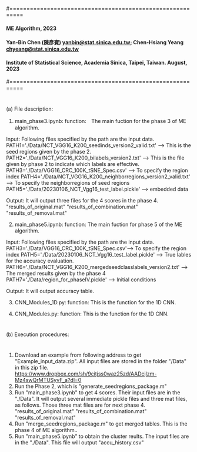 #==========================================================
#### ME Algorithm, 2023
#### Yan-Bin Chen (陳彥賓)  yanbin@stat.sinica.edu.tw; Chen-Hsiang Yeang   chyeang@stat.sinica.edu.tw
#### Institute of Statistical Science, Academia Sinica, Taipei, Taiwan. August, 2023 
#==========================================================
#
(a) File description:
1. main_phase3.ipynb: 
  function:　The main fuction for the phase 3 of ME algorithm.

  Input: Following files specified by the path are the input data.
  PATH1='./Data/NCT_VGG16_K200_seedinds_version2_valid.txt'  -->  This is the seed regions given by the phase 2.
  PATH2='./Data/NCT_VGG16_K200_bilabels_version2.txt'  --> This is the file given by phase 2 to indicate which labels are effective.
  PATH3='./Data/VGG16_CRC_100K_tSNE_Spec.csv'  --> To specify the region index
  PATH4='./Data/NCT_VGG16_K200_neighborregions_version2_valid.txt'  --> To specify the neighborregions of seed regions
  PATH5='./Data/20230106_NCT_Vgg16_test_label.pickle'  --> embedded data
  
  Output: It will output three files for the 4 scores in the phase 4.
  "results_of_original.mat"
  "results_of_combination.mat"
  "results_of_removal.mat"


2. main_phase5.ipynb:
  function:  The main fuction for phase 5 of the ME algorithm.
  
  Input: Following files specified by the path are the input data.
  PATH3='./Data/VGG16_CRC_100K_tSNE_Spec.csv'--> To specify the region index
  PATH5='./Data/20230106_NCT_Vgg16_test_label.pickle' --> True lables for the accuracy evaluation.
  PATH6='./Data/NCT_VGG16_K200_mergedseedclasslabels_version2.txt' --> The merged results given by the phase 4
  PATH7='./Data/region_for_phaseIV.pickle'  --> Initial conditions

  Output: It will output accuracy table.


3. CNN_Modules_1D.py:
function: This is the function for the 1D CNN.

4. CNN_Modules.py:
function: This is the function for the 1D CNN.


#
(b) Execution procedures:
#
1. Download an example from following address to get "Example_input_data.zip". All input files are stored in the folder "/Data" in this zip file.
https://www.dropbox.com/sh/9citjss0waz25zd/AADcjlzm-Mz4swQrMTUSyvF_a?dl=0
2. Run the Phase 2, which is "generate_seedregions_package.m" 
3. Run "main_phase3.ipynb" to get 4 scores. Their input files are in the "./Data". It will output several immediate pickle files and three mat files, as follows. Those three mat files are for next phase 4.
   "results_of_original.mat"
   "results_of_combination.mat"
   "results_of_removal.mat"
4. Run "merge_seedregions_package.m" to get merged tables. This is the phase 4 of ME algorithm..
5. Run "main_phase5.ipynb" to obtain the cluster reults. The input files are in the "./Data". This file will output "accu_history.csv"


